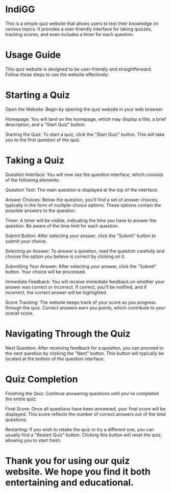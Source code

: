 # IndiGG

This is a simple quiz website that allows users to test their knowledge on various topics. It provides a user-friendly interface for taking quizzes, tracking scores, and even includes a timer for each question.

# Usage Guide
This quiz website is designed to be user-friendly and straightforward. Follow these steps to use the website effectively:

# Starting a Quiz
Open the Website: Begin by opening the quiz website in your web browser.

Homepage: You will land on the homepage, which may display a title, a brief description, and a "Start Quiz" button.

Starting the Quiz: To start a quiz, click the "Start Quiz" button. This will take you to the first question of the quiz.

# Taking a Quiz
Question Interface: You will now see the question interface, which consists of the following elements:

Question Text: The main question is displayed at the top of the interface.

Answer Choices: Below the question, you'll find a set of answer choices, typically in the form of multiple-choice options. These options contain the possible answers to the question.

Timer: A timer will be visible, indicating the time you have to answer the question. Be aware of the time limit for each question.

Submit Button: After selecting your answer, click the "Submit" button to submit your choice.

Selecting an Answer: To answer a question, read the question carefully and choose the option you believe is correct by clicking on it.

Submitting Your Answer: After selecting your answer, click the "Submit" button. Your choice will be processed.

Immediate Feedback: You will receive immediate feedback on whether your answer was correct or incorrect. If correct, you'll be notified, and if incorrect, the correct answer will be highlighted.

Score Tracking: The website keeps track of your score as you progress through the quiz. Correct answers earn you points, which contribute to your overall score.

# Navigating Through the Quiz
Next Question: After receiving feedback for a question, you can proceed to the next question by clicking the "Next" button. This button will typically be located at the bottom of the question interface.

# Quiz Completion
Finishing the Quiz: Continue answering questions until you've completed the entire quiz.

Final Score: Once all questions have been answered, your final score will be displayed. This score reflects the number of correct answers out of the total questions.

Restarting: If you wish to retake the quiz or try a different one, you can usually find a "Restart Quiz" button. Clicking this button will reset the quiz, allowing you to start fresh.

# Thank you for using our quiz website. We hope you find it both entertaining and educational. 
